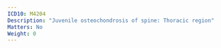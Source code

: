 ```yaml
---
ICD10: M4204
Description: "Juvenile osteochondrosis of spine: Thoracic region"
Matters: No
Weight: 0
---
```

